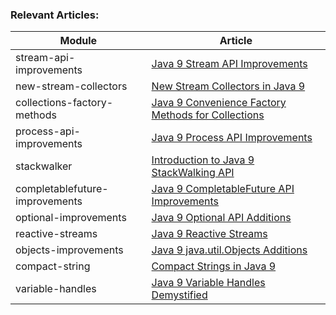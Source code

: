 ### Relevant Articles: 

Module | Article
--|--
stream-api-improvements | [Java 9 Stream API Improvements](http://www.baeldung.com/java-9-stream-api)
new-stream-collectors | [New Stream Collectors in Java 9](http://www.baeldung.com/java9-stream-collectors)
collections-factory-methods | [Java 9 Convenience Factory Methods for Collections](http://www.baeldung.com/java-9-collections-factory-methods)
process-api-improvements | [Java 9 Process API Improvements](http://www.baeldung.com/java-9-process-api)
stackwalker | [Introduction to Java 9 StackWalking API](http://www.baeldung.com/java-9-stackwalking-api)
completablefuture-improvements | [Java 9 CompletableFuture API Improvements](http://www.baeldung.com/java-9-completablefuture)
optional-improvements | [Java 9 Optional API Additions](http://www.baeldung.com/java-9-optional)
reactive-streams | [Java 9 Reactive Streams](http://www.baeldung.com/java-9-reactive-streams)
objects-improvements | [Java 9 java.util.Objects Additions](http://www.baeldung.com/java-9-objects-new)
compact-string | [Compact Strings in Java 9](http://www.baeldung.com/java-9-compact-string)
variable-handles | [Java 9 Variable Handles Demystified](http://www.baeldung.com/java-variable-handles)